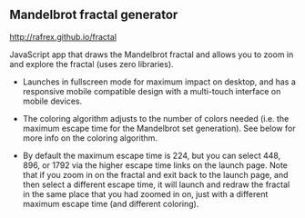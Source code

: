 ## Mandelbrot fractal generator

http://rafrex.github.io/fractal

JavaScript app that draws the Mandelbrot fractal and allows you to zoom in and explore the fractal (uses zero libraries).

- Launches in fullscreen mode for maximum impact on desktop, and has a responsive mobile compatible design with a multi-touch interface on mobile devices.

- The coloring algorithm adjusts to the number of colors needed (i.e. the maximum escape time for the Mandelbrot set generation). See below for more info on the coloring algorithm.

- By default the maximum escape time is 224, but you can select 448, 896, or 1792 via the higher escape time links on the launch page. Note that if you zoom in on the fractal and exit back to the launch page, and then select a different escape time, it will launch and redraw the fractal in the same place that you had zoomed in on, just with a different maximum escape time (and different coloring).
